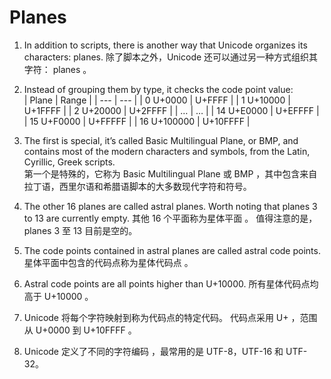 # Planes

1. In addition to scripts, there is another way that Unicode organizes its characters: planes.
   除了脚本之外，Unicode 还可以通过另一种方式组织其字符： planes 。

2. Instead of grouping them by type, it checks the code point value:  
   | Plane | Range |
   | --- | --- |
   | 0 U+0000 | U+FFFF |
   | 1 U+10000 | U+1FFFF |
   | 2 U+20000 | U+2FFFF |
   | … | … |
   | 14 U+E0000 | U+EFFFF |
   | 15 U+F0000 | U+FFFFF |
   | 16 U+100000 | U+10FFFF |

3. The first is special, it’s called Basic Multilingual Plane, or BMP, and contains most of the modern characters and symbols, from the Latin, Cyrillic, Greek scripts.  
   第一个是特殊的，它称为 Basic Multilingual Plane 或 BMP ，其中包含来自拉丁语，西里尔语和希腊语脚本的大多数现代字符和符号。

4. The other 16 planes are called astral planes. Worth noting that planes 3 to 13 are currently empty.
   其他 16 个平面称为星体平面 。 值得注意的是，planes 3 至 13 目前是空的。

5. The code points contained in astral planes are called astral code points.
   星体平面中包含的代码点称为星体代码点 。

6. Astral code points are all points higher than U+10000.
   所有星体代码点均高于 U+10000 。

7. Unicode 将每个字符映射到称为代码点的特定代码。 代码点采用 U+<hex-code> ，范围从 U+0000 到 U+10FFFF 。

8. Unicode 定义了不同的字符编码 ，最常用的是 UTF-8，UTF-16 和 UTF-32。
